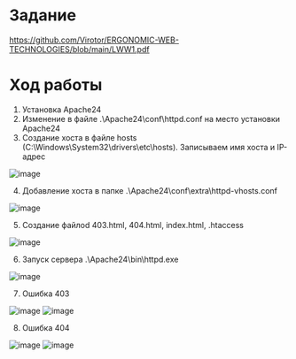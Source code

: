 Задание
=
https://github.com/Virotor/ERGONOMIC-WEB-TECHNOLOGIES/blob/main/LWW1.pdf

Ход работы
=
1. Установка Apache24
2. Изменение в файле .\Apache24\conf\httpd.conf на место установки Apache24
3. Создание хоста в файле hosts (C:\Windows\System32\drivers\etc\hosts). Записываем имя хоста и IP-адрес

![image](https://user-images.githubusercontent.com/91598079/152640292-40f9fa06-1b78-418d-a569-8c53900480eb.png)

4. Добавление хоста в папке .\Apache24\conf\extra\httpd-vhosts.conf 

![image](https://user-images.githubusercontent.com/91598079/152640412-470ad23b-3ada-4989-babc-fbb90c660c2d.png)

5. Создание файлоd 403.html, 404.html, index.html, .htaccess

![image](https://user-images.githubusercontent.com/91598079/152640484-17f4d72a-e28b-47d2-82b5-1a0326415ba5.png)

6. Запуск сервера .\Apache24\bin\httpd.exe

![image](https://user-images.githubusercontent.com/91598079/152640785-362ff5e8-77eb-4f9e-b9ee-f25b6de87f05.png)

7. Ошибка 403
 
![image](https://user-images.githubusercontent.com/91598079/152640845-a0fc4333-cfe1-4a1b-9afc-6ee06a38a30f.png)
![image](https://user-images.githubusercontent.com/91598079/152640940-94bf8d1d-3f2d-4a8b-8a1f-fb7846a50abd.png)

8. Ошибка 404

![image](https://user-images.githubusercontent.com/91598079/152640880-b541da1f-5601-4e06-88ad-2bbc883bc3ae.png)
![image](https://user-images.githubusercontent.com/91598079/152640917-e081c9d0-5d92-40a6-953c-3b8a20527792.png)



